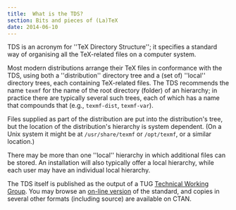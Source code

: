 ```yaml
---
title:  What is the TDS?
section: Bits and pieces of (La)TeX
date: 2014-06-10
---
```


TDS is an acronym for ''TeX Directory Structure''; it
specifies a standard way of organising all the TeX-related files on
a computer system.

Most modern distributions arrange their TeX files in conformance
with the TDS, using both a ''distribution'' directory tree and a
(set of) ''local'' directory trees, each containing TeX-related
files.  The TDS recommends the name `texmf` for the name
of the root directory (folder) of an hierarchy; in practice there are
typically several such trees, each of which has a name that compounds
that (e.g., `texmf-dist`, `texmf-var`).

Files supplied as part of the distribution are put into the
distribution's tree, but the location of the distribution's hierarchy is
system dependent.  (On a Unix system it might be at
`/usr/share/texmf` or `/opt/texmf`, or a similar location.)

There may be more than one ''local'' hierarchy in which additional files
can be stored.  An installation will also typically offer a local
hierarchy, while each user may have an individual local hierarchy.

The TDS itself is published as the output of a TUG 
[Technical Working Group](FAQ-TUGstar).  You may browse an
[on-line version](http://tug.org/tds/) of the standard, and
copies in several other formats (including source) are available on
CTAN.

